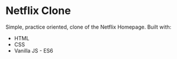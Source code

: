 # Netflix Clone
 Simple, practice oriented, clone of the Netflix Homepage. Built with:

* HTML
* CSS
* Vanilla JS - ES6
